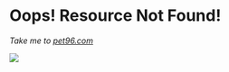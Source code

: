 # Oops! Resource Not Found!

<i>Take me to [pet96.com](https://www.pet96.com)</i>

[<img src="https://www.pet96.com/wp-content/uploads/2018/02/pet96-main-logo.png"/>](https://www.pet96.com)
